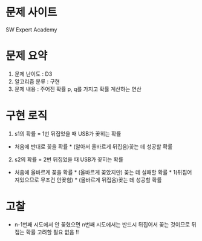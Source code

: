 # 문제 사이트
SW Expert Academy


# 문제 요약
1. 문제 난이도 : D3
2. 알고리즘 분류 : 구현
3. 문제 내용 : 주어진 확률 p, q를 가지고 확률 계산하는 연산

# 구현 로직

1. s1의 확률 = 1번 뒤집었을 때 USB가 꽂히는 확률
 - 처음에 반대로 꽂을 확률 * (알아서 올바르게 뒤집음)꽂는 데 성공할 확률
2. s2의 확률 = 2번 뒤집었을 때 USB가 꽂히는 확률
 - 처음에 올바르게 꽂을 확률 * (올바르게 꽂았지만) 꽂는 데 실패할 확률 * 1(뒤집어져있으므로 무조건 안꽂힘) * (올바르게 뒤집음)꽂는 데 성공할 확률

# 고찰
- n-1번째 시도에서 안 꽂혔으면 n번째 시도에서는 반드시 뒤집어서 꽂는 것이므로 뒤집는 확률 고려할 필요 없음 !!